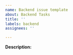```yaml
---
name: Backend issue template
about: Backend Tasks
title: ''
labels: backend
assignees: ''

---
```


**Description:**
